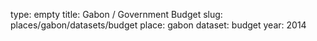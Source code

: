 type: empty
title: Gabon / Government Budget
slug: places/gabon/datasets/budget
place: gabon
dataset: budget
year: 2014
